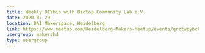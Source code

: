 ```yaml
---
title: Weekly DIYbio with Biotop Community Lab e.V.
date: 2020-07-29
location: DAI Makerspace, Heidelberg
link: https://www.meetup.com/Heidelberg-Makers-Meetup/events/qrztwpybckbmc/
usergroup: makershd
type: usergroup
---
```

